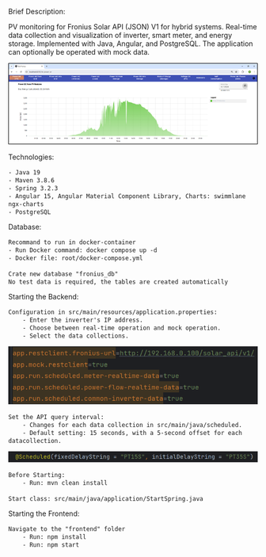 Brief Description:

PV monitoring for Fronius Solar API (JSON) V1 for hybrid systems. Real-time data collection and visualization of inverter, smart meter, and energy storage. Implemented with Java, Angular, and PostgreSQL. The application can optionally be operated with mock data.

![img.png](img.png)

Technologies:

    - Java 19
    - Maven 3.8.6
    - Spring 3.2.3
    - Angular 15, Angular Material Component Library, Charts: swimmlane ngx-charts
    - PostgreSQL 

Database:

    Recommand to run in docker-container
    - Run Docker command: docker compose up -d
    - Docker file: root/docker-compose.yml

    Crate new database "fronius_db"
    No test data is required, the tables are created automatically

Starting the Backend:

    Configuration in src/main/resources/application.properties:
        - Enter the inverter's IP address.
        - Choose between real-time operation and mock operation.
        - Select the data collections.
![img_1.png](img_1.png)

    Set the API query interval:
        - Changes for each data collection in src/main/java/scheduled.
        - Default setting: 15 seconds, with a 5-second offset for each datacollection.
![img_2.png](img_2.png)

    Before Starting:
        - Run: mvn clean install

    Start class: src/main/java/application/StartSpring.java

Starting the Frontend:

    Navigate to the "frontend" folder
        - Run: npm install
        - Run: npm start
